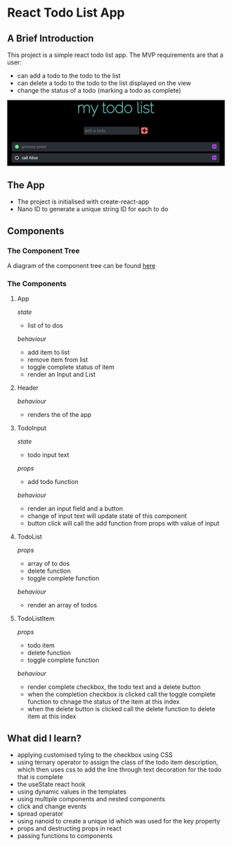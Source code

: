 # React Todo List App

## A Brief Introduction

This project is a simple react todo list app.
The MVP requirements are that a user:

- can add a todo to the todo to the list
- can delete a todo to the todo to the list displayed on the view
- change the status of a todo (marking a todo as complete)

![Todo App](image.png)

## The App

- The project is initialised with create-react-app
- Nano ID to generate a unique string ID for each to do

## Components

### The Component Tree

A diagram of the component tree can be found [here](component_tree.drawio)

### The Components

1. App

   _state_

   - list of to dos

   _behaviour_

   - add item to list
   - remove item from list
   - toggle complete status of item
   - render an Input and List

2. Header

   _behaviour_

   - renders the of the app

3. TodoInput

   _state_

   - todo input text

   _props_

   - add todo function

   _behaviour_

   - render an input field and a button
   - change of input text will update state of this component
   - button click will call the add function from props with value of input

4. TodoList

   _props_

   - array of to dos
   - delete function
   - toggle complete function

   _behaviour_

   - render an array of todos

5. TodoListItem

   _props_

   - todo item
   - delete function
   - toggle complete function

   _behaviour_

   - render complete checkbox, the todo text and a delete button
   - when the completion checkbox is clicked call the toggle complete function to chnage the status of the item at this index
   - when the delete button is clicked call the delete function to delete item at this index

## What did I learn?

- applying customised tyling to the checkbox using CSS
- using ternary operator to assign the class of the todo item description, which then uses css to add the line through text decoration for the todo that is complete
- the useState react hook
- using dynamic values in the templates
- using multiple components and nested components
- click and change events
- spread operator
- using nanoid to create a unique id which was used for the key property
- props and destructing props in react
- passing functions to components
